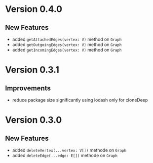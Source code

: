 # Version 0.4.0

## New Features

- added `getAttachedEdges(vertex: V)` method on `Graph`
- added `getOutgoingEdges(vertex: V)` method on `Graph`
- added `getIncomingEdges(vertex: V)` method on `Graph`

# Version 0.3.1

## Improvements

- reduce package size significantly using lodash only for cloneDeep


# Version 0.3.0

## New Features

- added `deleteVertex(...vertex: V[])` methode on `Graph`
- added `deleteEdge(...edge: E[])` methode on `Graph`
